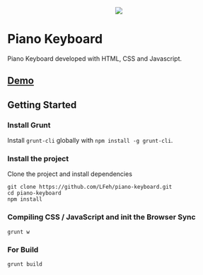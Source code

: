 <p align="center"><img src="https://cloud.githubusercontent.com/assets/3603793/23483757/ffbc98c0-feb2-11e6-8d3e-c9d122bf7e3b.png"></p>


# Piano Keyboard

Piano Keyboard developed with HTML, CSS and Javascript.

## [Demo](http://www.felipefialho.com/piano)

## Getting Started

### Install Grunt

Install `grunt-cli` globally with `npm install -g grunt-cli`.

### Install the project

Clone the project and install dependencies

	git clone https://github.com/LFeh/piano-keyboard.git
	cd piano-keyboard
	npm install

### Compiling CSS / JavaScript and init the Browser Sync

	grunt w

### For Build

	grunt build
